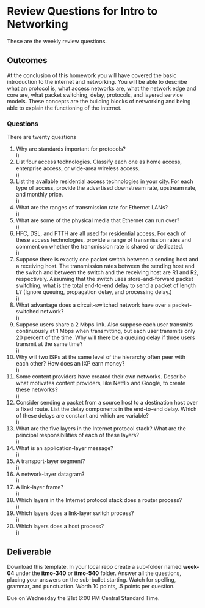 # Review Questions for Intro to Networking

These are the weekly review questions.

## Outcomes

At the conclusion of this homework you will have covered the basic introduction to the internet and networking. You will be able to describe what an protocol is,  what access networks are, what the network edge and core are, what packet switching, delay, protocols, and layered service models. These concepts are the building blocks of networking and being able to explain the functioning of the internet.

### Questions

There are twenty questions

1. Why are standards important for protocols?  
i)
1. List four access technologies. Classify each one as home access, enterprise  access, or wide-area wireless access.  
i)  
1. List the available residential access technologies in your city. For each  type of access, provide the advertised downstream rate, upstream rate, and  monthly price.  
i)
1. What are the ranges of transmission rate for Ethernet LANs?  
i)
1. What are some of the physical media that Ethernet can run over?  
i)
1. HFC, DSL, and FTTH are all used for residential access. For each of  these access technologies, provide a range of transmission rates and  comment on whether the transmission rate is shared or dedicated.  
i)
1. Suppose there is exactly one packet switch between a sending host and a  receiving host. The transmission rates between the sending host and the  switch and between the switch and the receiving host are R1 and R2, respectively. Assuming that the switch uses store-and-forward packet switching,  what is the total end-to-end delay to send a packet of length L? (Ignore queuing, propagation delay, and processing delay.)  
i)
1. What advantage does a circuit-switched network have over a packet-switched network?  
i)
1. Suppose users share a 2 Mbps link. Also suppose each user transmits continuously at 1 Mbps when transmitting, but each user transmits only 20 percent of the time. Why will there be a queuing delay if three users transmit at the same time?  
i)
1. Why will two ISPs at the same level of the hierarchy often peer with each other? How does an IXP earn money?  
i)
1. Some content providers have created their own networks. Describe what motivates content providers, like Netflix and Google, to create these networks?  
i)
1. Consider sending a packet from a source host to a destination host over a fixed route. List the delay components in the end-to-end delay. Which of these delays are constant and which are variable?  
i)
1. What are the five layers in the Internet protocol stack? What are the principal responsibilities of each of these layers?  
i)
1. What is an application-layer message?  
i)
1. A transport-layer segment?  
i)
1. A network-layer datagram?  
i)
1. A link-layer frame?  
i)
1. Which layers in the Internet protocol stack does a router process?  
i)
1. Which layers does a link-layer switch process?  
i)
1. Which layers does a host process?  
i)

## Deliverable

Download this template. In your local repo create a sub-folder named **week-04** under the **itmo-340** or **itmo-540** folder. Answer all the questions, placing your answers on the sub-bullet starting. Watch for spelling, grammar, and punctuation. Worth 10 points, .5 points per question.

Due on Wednesday the 21st 6:00 PM Central Standard Time.
